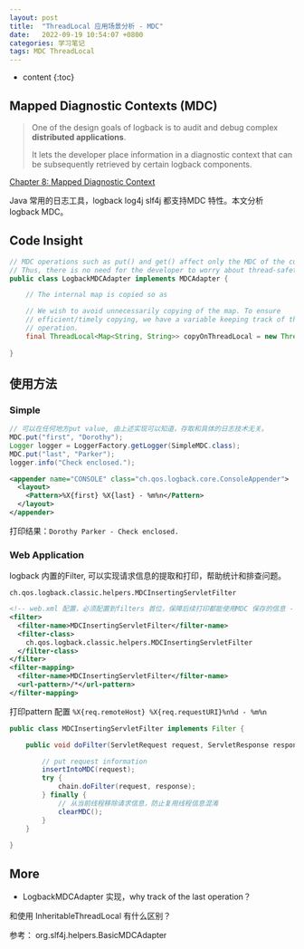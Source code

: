 ```yaml
---
layout: post
title:  "ThreadLocal 应用场景分析 - MDC"
date:   2022-09-19 10:54:07 +0800
categories: 学习笔记
tags: MDC ThreadLocal
---
```

* content
{:toc}

## Mapped Diagnostic Contexts (MDC)

> One of the design goals of logback is to audit and debug complex **distributed applications**. 
> 
> It lets the developer place information in a diagnostic context that can be subsequently retrieved by certain logback components. 

[Chapter 8: Mapped Diagnostic Context](https://logback.qos.ch/manual/mdc.html)

Java 常用的日志工具，logback log4j slf4j 都支持MDC 特性。本文分析 logback MDC。

## Code Insight

```java
// MDC operations such as put() and get() affect only the MDC of the current thread, and the children of the current thread. 
// Thus, there is no need for the developer to worry about thread-safety or synchronization when programming with the MDC because it handles these issues safely and transparently.
public class LogbackMDCAdapter implements MDCAdapter {

    // The internal map is copied so as

    // We wish to avoid unnecessarily copying of the map. To ensure
    // efficient/timely copying, we have a variable keeping track of the last
    // operation. 
    final ThreadLocal<Map<String, String>> copyOnThreadLocal = new ThreadLocal<Map<String, String>>();
	
}
```



## 使用方法

### Simple

```java
// 可以在任何地方put value, 由上述实现可以知道，存取和具体的日志技术无关。
MDC.put("first", "Dorothy");
Logger logger = LoggerFactory.getLogger(SimpleMDC.class);
MDC.put("last", "Parker");
logger.info("Check enclosed.");
```

```xml
<appender name="CONSOLE" class="ch.qos.logback.core.ConsoleAppender"> 
  <layout>
    <Pattern>%X{first} %X{last} - %m%n</Pattern>
  </layout> 
</appender>
```

打印结果：`Dorothy Parker - Check enclosed.`

### Web Application

logback 内置的Filter,  可以实现请求信息的提取和打印，帮助统计和排查问题。

`ch.qos.logback.classic.helpers.MDCInsertingServletFilter`

```xml
<!-- web.xml 配置，必须配置到filters 首位，保障后续打印都能使用MDC 保存的信息 -->
<filter>
  <filter-name>MDCInsertingServletFilter</filter-name>
  <filter-class>
    ch.qos.logback.classic.helpers.MDCInsertingServletFilter
  </filter-class>
</filter>
<filter-mapping>
  <filter-name>MDCInsertingServletFilter</filter-name>
  <url-pattern>/*</url-pattern>
</filter-mapping> 
```

打印pattern 配置 `%X{req.remoteHost} %X{req.requestURI}%n%d - %m%n`

```java
public class MDCInsertingServletFilter implements Filter {

    public void doFilter(ServletRequest request, ServletResponse response, FilterChain chain) throws IOException, ServletException {

		// put request information
        insertIntoMDC(request);
        try {
            chain.doFilter(request, response);
        } finally {
			// 从当前线程移除请求信息，防止复用线程信息混淆
            clearMDC();
        }
    }
	
}
```

## More

- LogbackMDCAdapter 实现，why track of the last operation？

和使用 InheritableThreadLocal 有什么区别？

参考： org.slf4j.helpers.BasicMDCAdapter












































